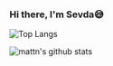 ### Hi there, I'm Sevda😅



![Top 
Langs](https://github-readme-stats.vercel.app/api?username=sevdaimany&show_icons=true&include_all_commits=true&theme=dracula)

![mattn's github 
stats](https://github-readme-stats.vercel.app/api/top-langs/?username=sevdaimany&layout=compact&theme=dracula&langs_count=6&hide=c)
